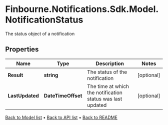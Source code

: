 # Finbourne.Notifications.Sdk.Model.NotificationStatus
The status object of a notification

## Properties

Name | Type | Description | Notes
------------ | ------------- | ------------- | -------------
**Result** | **string** | The status of the notification | [optional] 
**LastUpdated** | **DateTimeOffset** | The time at which the notification status was last updated | [optional] 

[Back to Model list](../README.md#documentation-for-models) &#8226; [Back to API list](../README.md#documentation-for-api-endpoints) &#8226; [Back to README](../README.md)

